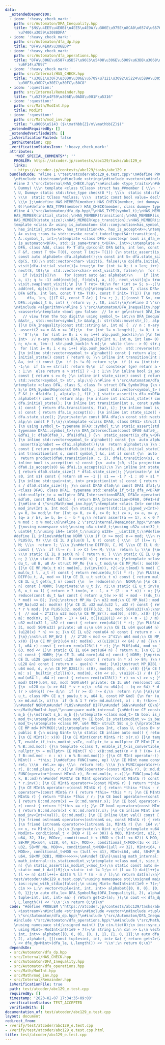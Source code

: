 ```yaml
---
data:
  _extendedDependsOn:
  - icon: ':heavy_check_mark:'
    path: src/Automaton/DFA_Inequality.hpp
    title: "$N$\u4EE5\u4E0B(\u4EE5\u4E0A)\u306E\u975E\u8CA0\u6574\u6570\u3092\u53D7\
      \u7406\u3059\u308BDFA"
  - icon: ':heavy_check_mark:'
    path: src/Automaton/dfa_dp.hpp
    title: "DFA\u4E0A\u306EDP"
  - icon: ':heavy_check_mark:'
    path: src/Automaton/dfa_operations.hpp
    title: "DFA\u306E\u6587\u5B57\u96C6\u5408\u306E\u5909\u63DB\u3068\u7A4D\u96C6\u5408\
      \u6F14\u7B97"
  - icon: ':heavy_check_mark:'
    path: src/Internal/HAS_CHECK.hpp
    title: "\u30E1\u30F3\u30D0\u306E\u6709\u7121\u3092\u5224\u5B9A\u3059\u308B\u30C6\
      \u30F3\u30D7\u30EC\u30FC\u30C8"
  - icon: ':question:'
    path: src/Internal/Remainder.hpp
    title: "\u5270\u4F59\u306E\u9AD8\u901F\u5316"
  - icon: ':question:'
    path: src/Math/ModInt.hpp
    title: ModInt
  - icon: ':question:'
    path: src/Math/mod_inv.hpp
    title: "\u9006\u5143 ($\\mathbb{Z}/m\\mathbb{Z}$)"
  _extendedRequiredBy: []
  _extendedVerifiedWith: []
  _isVerificationFailed: false
  _pathExtension: cpp
  _verificationStatusIcon: ':heavy_check_mark:'
  attributes:
    '*NOT_SPECIAL_COMMENTS*': ''
    PROBLEM: https://atcoder.jp/contests/abc129/tasks/abc129_e
    links:
    - https://atcoder.jp/contests/abc129/tasks/abc129_e
  bundledCode: "#line 1 \"test/atcoder/abc129_e.test.cpp\"\n#define PROBLEM \"https://atcoder.jp/contests/abc129/tasks/abc129_e\"\
    \n#include <iostream>\n#include <string>\n#include <vector>\n#include <tuple>\n\
    #line 2 \"src/Internal/HAS_CHECK.hpp\"\n#include <type_traits>\n#define HAS_CHECK(member,\
    \ Dummy) \\\n template <class tClass> struct has_##member { \\\n  template <class\
    \ U, Dummy> static std::true_type check(U *); \\\n  static std::false_type check(...);\
    \ \\\n  static tClass *mClass; \\\n  static const bool value= decltype(check(mClass))::value;\
    \ \\\n };\n#define HAS_MEMBER(member) HAS_CHECK(member, int dummy= (&U::member,\
    \ 0))\n#define HAS_TYPE(member) HAS_CHECK(member, class dummy= typename U::member)\n\
    #line 4 \"src/Automaton/dfa_dp.hpp\"\nHAS_TYPE(symbol_t);\nHAS_MEMBER(alphabet);\n\
    HAS_MEMBER(initial_state);\nHAS_MEMBER(transition);\nHAS_MEMBER(is_accept);\n\
    HAS_MEMBER(state_size);\nHAS_MEMBER(eps_transition);\nHAS_MEMBER(is_reject);\n\
    template <class A> using is_automaton= std::conjunction<has_symbol_t<A>, has_alphabet<A>,\
    \ has_initial_state<A>, has_transition<A>, has_is_accept<A>>;\ntemplate <class\
    \ A> using trans_t= std::invoke_result_t<decltype(&A::transition), A, int, typename\
    \ A::symbol_t, int>;\ntemplate <class DFA> constexpr bool is_dfa_v= std::conjunction_v<has_state_size<DFA>,\
    \ is_automaton<DFA>, std::is_same<trans_t<DFA>, int>>;\ntemplate <class T, class\
    \ DFA, class Add, class F> T dfa_dp(const DFA &dfa, int len, const Add &add, const\
    \ F &f, const T t0= T(0), const T init= T(1)) {\n static_assert(is_dfa_v<DFA>);\n\
    \ const auto alphabet= dfa.alphabet();\n const int S= dfa.state_size();\n std::vector<T>\
    \ dp(S, t0);\n std::vector<char> visit(S, false);\n dp[dfa.initial_state()]= init,\
    \ visit[dfa.initial_state()]= true;\n for (int i= 0; i < len; i++) {\n  std::vector<T>\
    \ next(S, t0);\n  std::vector<char> next_visit(S, false);\n  for (int s= S; s--;)\n\
    \   if (visit[s])\n    for (const auto &a: alphabet)\n     if (int q= dfa.transition(s,\
    \ a, i); q != -1) add(next[q], f(dp[s], a, i)), next_visit[q]= true;\n  dp.swap(next),\
    \ visit.swap(next_visit);\n }\n T ret= t0;\n for (int s= S; s--;)\n  if (dfa.is_accept(s))\
    \ add(ret, dp[s]);\n return ret;\n}\ntemplate <class T, class DFA> T dfa_dp(const\
    \ DFA &dfa, int len, const T t0= T(0), const T init= T(1)) {\n return dfa_dp<T>(\n\
    \     dfa, len, [](T &l, const T &r) { l+= r; }, [](const T &v, const typename\
    \ DFA::symbol_t &, int) { return v; }, t0, init);\n}\n#line 3 \"src/Automaton/DFA_Inequality.hpp\"\
    \n#include <algorithm>\n#line 5 \"src/Automaton/DFA_Inequality.hpp\"\n#include\
    \ <cassert>\ntemplate <bool ge= false>  // le or ge\nstruct DFA_Inequality { \
    \   // view from the top digit\n using symbol_t= int;\n DFA_Inequality(std::vector<symbol_t>\
    \ &&str_, std::vector<symbol_t> &&alp_): str(std::move(str_)), alp(std::move(alp_))\
    \ {}\n DFA_Inequality(const std::string &n, int m) {  // n : m-ary notation\n\
    \  assert(2 <= m && m <= 10);\n  for (int l= n.length(), i= 0; i < l;) str.push_back(n[i++]\
    \ - '0');\n  for (int i= 0; i < m; i++) alp.push_back(i);\n }\n template <class\
    \ Int>  // m-ary number\n DFA_Inequality(Int n, int m, int len= 0) {\n  for (;\
    \ n; n/= m, len--) str.push_back(n % m);\n  while (len-- > 0) str.push_back(0);\n\
    \  for (int i= 0; i < m; i++) alp.push_back(i);\n  std::reverse(str.begin(), str.end());\n\
    \ }\n inline std::vector<symbol_t> alphabet() const { return alp; }\n inline int\
    \ initial_state() const { return 0; }\n inline int transition(int s, const symbol_t\
    \ &a, int i) const {\n  if (s != 0) return s;\n  if (i >= (int)str.size()) return\
    \ -1;\n  if (a == str[i]) return 0;\n  if constexpr (ge) return a < str[i] ? -1\
    \ : 1;\n  else return a > str[i] ? -1 : 1;\n }\n inline bool is_accept(int s)\
    \ const { return s >= 0; }\n inline int state_size() const { return 2; }\nprivate:\n\
    \ std::vector<symbol_t> str, alp;\n};\n#line 4 \"src/Automaton/dfa_operations.hpp\"\
    \ntemplate <class DFA, class S, class F> struct DFA_SymbolMap {\n using symbol_t=\
    \ S;\n DFA_SymbolMap(const DFA &dfa_, const std::vector<symbol_t> &alp_, const\
    \ F &f_): dfa(dfa_), alp(alp_), f(f_) { static_assert(is_dfa_v<DFA>); }\n std::vector<symbol_t>\
    \ alphabet() const { return alp; }\n inline int initial_state() const { return\
    \ dfa.initial_state(); }\n inline int transition(int s, const symbol_t &a, int\
    \ i) const { return dfa.transition(s, f(a), i); }\n inline bool is_accept(int\
    \ s) const { return dfa.is_accept(s); }\n inline int state_size() const { return\
    \ dfa.state_size(); }\nprivate:\n const DFA dfa;\n const std::vector<symbol_t>\
    \ alp;\n const F f;\n};\ntemplate <class DFA0, class DFA1> struct DFA_Intersection\
    \ {\n using symbol_t= typename DFA0::symbol_t;\n static_assert(std::is_same_v<symbol_t,\
    \ typename DFA1::symbol_t>);\n DFA_Intersection(const DFA0 &dfa0_, const DFA1\
    \ &dfa1_): dfa0(dfa0_), dfa1(dfa1_) {\n  static_assert(is_dfa_v<DFA0>);\n  static_assert(is_dfa_v<DFA1>);\n\
    \ }\n inline std::vector<symbol_t> alphabet() const {\n  auto alphabet= dfa0.alphabet();\n\
    \  assert(alphabet == dfa1.alphabet());\n  return alphabet;\n }\n inline int initial_state()\
    \ const { return product(dfa0.initial_state(), dfa1.initial_state()); }\n inline\
    \ int transition(int s, const symbol_t &c, int i) const {\n  auto [s0, s1]= projection(s);\n\
    \  return product(dfa0.transition(s0, c, i), dfa1.transition(s1, c, i));\n }\n\
    \ inline bool is_accept(int s) const {\n  auto [s0, s1]= projection(s);\n  return\
    \ dfa0.is_accept(s0) && dfa1.is_accept(s1);\n }\n inline int state_size() const\
    \ { return dfa0.state_size() * dfa1.state_size(); }\nprivate:\n inline int product(int\
    \ s0, int s1) const { return s0 == -1 || s1 == -1 ? -1 : s0 + s1 * dfa0.state_size();\
    \ }\n inline std::pair<int, int> projection(int s) const { return {s % dfa0.state_size(),\
    \ s / dfa0.state_size()}; }\n const DFA0 dfa0;\n const DFA1 dfa1;\n};\ntemplate\
    \ <class DFA0, class DFA1, typename std::enable_if_t<is_dfa_v<DFA0> && is_dfa_v<DFA1>,\
    \ std::nullptr_t> = nullptr> DFA_Intersection<DFA0, DFA1> operator&(const DFA0\
    \ &dfa0, const DFA1 &dfa1) { return DFA_Intersection<DFA0, DFA1>(dfa0, dfa1);\
    \ }\n#line 4 \"src/Math/mod_inv.hpp\"\ntemplate <class Int> constexpr inline Int\
    \ mod_inv(Int a, Int mod) {\n static_assert(std::is_signed_v<Int>);\n Int x= 1,\
    \ y= 0, b= mod;\n for (Int q= 0, z= 0, c= 0; b;) z= x, c= a, x= y, y= z - y *\
    \ (q= a / b), a= b, b= c - b * q;\n return assert(a == 1), x < 0 ? mod - (-x)\
    \ % mod : x % mod;\n}\n#line 2 \"src/Internal/Remainder.hpp\"\nnamespace math_internal\
    \ {\nusing namespace std;\nusing u8= uint8_t;\nusing u32= uint32_t;\nusing u64=\
    \ uint64_t;\nusing i64= int64_t;\nusing u128= __uint128_t;\n#define CE constexpr\n\
    #define IL inline\n#define NORM \\\n if (n >= mod) n-= mod; \\\n return n\n#define\
    \ PLUS(U, M) \\\n CE IL U plus(U l, U r) const { \\\n  if (l+= r; l >= M) l-=\
    \ M; \\\n  return l; \\\n }\n#define DIFF(U, C, M) \\\n CE IL U diff(U l, U r)\
    \ const { \\\n  if (l-= r; l >> C) l+= M; \\\n  return l; \\\n }\n#define SGN(U)\
    \ \\\n static CE IL U set(U n) { return n; } \\\n static CE IL U get(U n) { return\
    \ n; } \\\n static CE IL U norm(U n) { return n; }\ntemplate <class u_t, class\
    \ du_t, u8 B, u8 A> struct MP_Mo {\n u_t mod;\n CE MP_Mo(): mod(0), iv(0), r2(0)\
    \ {}\n CE MP_Mo(u_t m): mod(m), iv(inv(m)), r2(-du_t(mod) % mod) {}\n CE IL u_t\
    \ mul(u_t l, u_t r) const { return reduce(du_t(l) * r); }\n PLUS(u_t, mod << 1)\n\
    \ DIFF(u_t, A, mod << 1)\n CE IL u_t set(u_t n) const { return mul(n, r2); }\n\
    \ CE IL u_t get(u_t n) const {\n  n= reduce(n);\n  NORM;\n }\n CE IL u_t norm(u_t\
    \ n) const { NORM; }\nprivate:\n u_t iv, r2;\n static CE u_t inv(u_t n, int e=\
    \ 6, u_t x= 1) { return e ? inv(n, e - 1, x * (2 - x * n)) : x; }\n CE IL u_t\
    \ reduce(const du_t &w) const { return u_t(w >> B) + mod - ((du_t(u_t(w) * iv)\
    \ * mod) >> B); }\n};\nstruct MP_Na {\n u32 mod;\n CE MP_Na(): mod(0){};\n CE\
    \ MP_Na(u32 m): mod(m) {}\n CE IL u32 mul(u32 l, u32 r) const { return u64(l)\
    \ * r % mod; }\n PLUS(u32, mod) DIFF(u32, 31, mod) SGN(u32)\n};\nstruct MP_Br\
    \ {  // mod < 2^31\n u32 mod;\n CE MP_Br(): mod(0), s(0), x(0) {}\n CE MP_Br(u32\
    \ m): mod(m), s(__lg(m - 1) + 64), x(((u128(1) << s) + m - 1) / m) {}\n CE IL\
    \ u32 mul(u32 l, u32 r) const { return rem(u64(l) * r); }\n PLUS(u32, mod) DIFF(u32,\
    \ 31, mod) SGN(u32) private: u8 s;\n u64 x;\n CE IL u64 quo(u64 n) const { return\
    \ (u128(x) * n) >> s; }\n CE IL u32 rem(u64 n) const { return n - quo(n) * mod;\
    \ }\n};\nstruct MP_Br2 {  // 2^20 < mod <= 2^41\n u64 mod;\n CE MP_Br2(): mod(0),\
    \ x(0) {}\n CE MP_Br2(u64 m): mod(m), x((u128(1) << 84) / m) {}\n CE IL u64 mul(u64\
    \ l, u64 r) const { return rem(u128(l) * r); }\n PLUS(u64, mod << 1)\n DIFF(u64,\
    \ 63, mod << 1)\n static CE IL u64 set(u64 n) { return n; }\n CE IL u64 get(u64\
    \ n) const { NORM; }\n CE IL u64 norm(u64 n) const { NORM; }\nprivate:\n u64 x;\n\
    \ CE IL u128 quo(const u128 &n) const { return (n * x) >> 84; }\n CE IL u64 rem(const\
    \ u128 &n) const { return n - quo(n) * mod; }\n};\nstruct MP_D2B1 {\n u8 s;\n\
    \ u64 mod, d, v;\n CE MP_D2B1(): s(0), mod(0), d(0), v(0) {}\n CE MP_D2B1(u64\
    \ m): s(__builtin_clzll(m)), mod(m), d(m << s), v(u128(-1) / d) {}\n CE IL u64\
    \ mul(u64 l, u64 r) const { return rem((u128(l) * r) << s) >> s; }\n PLUS(u64,\
    \ mod) DIFF(u64, 63, mod) SGN(u64) private: CE IL u64 rem(const u128 &u) const\
    \ {\n  u128 q= (u >> 64) * v + u;\n  u64 r= u64(u) - (q >> 64) * d - d;\n  if\
    \ (r > u64(q)) r+= d;\n  if (r >= d) r-= d;\n  return r;\n }\n};\ntemplate <class\
    \ u_t, class MP> CE u_t pow(u_t x, u64 k, const MP &md) {\n for (u_t ret= md.set(1);;\
    \ x= md.mul(x, x))\n  if (k & 1 ? ret= md.mul(ret, x) : 0; !(k>>= 1)) return ret;\n\
    }\n#undef NORM\n#undef PLUS\n#undef DIFF\n#undef SGN\n#undef CE\n}\n#line 4 \"\
    src/Math/ModInt.hpp\"\nnamespace math_internal {\n#define CE constexpr\nstruct\
    \ m_b {};\nstruct s_b: m_b {};\ntemplate <class mod_t> CE bool is_modint_v= is_base_of_v<m_b,\
    \ mod_t>;\ntemplate <class mod_t> CE bool is_staticmodint_v= is_base_of_v<s_b,\
    \ mod_t>;\ntemplate <class MP, u64 MOD> struct SB: s_b {\nprotected:\n static\
    \ CE MP md= MP(MOD);\n};\ntemplate <class Int, class U, class B> struct MInt:\
    \ public B {\n using Uint= U;\n static CE inline auto mod() { return B::md.mod;\
    \ }\n CE MInt(): x(0) {}\n CE MInt(const MInt& r): x(r.x) {}\n template <class\
    \ T, enable_if_t<is_modint_v<T>, nullptr_t> = nullptr> CE MInt(T v): x(B::md.set(v.val()\
    \ % B::md.mod)) {}\n template <class T, enable_if_t<is_convertible_v<T, __int128_t>,\
    \ nullptr_t> = nullptr> CE MInt(T n): x(B::md.set((n < 0 ? ((n= (-n) % B::md.mod)\
    \ ? B::md.mod - n : n) : n % B::md.mod))) {}\n CE MInt operator-() const { return\
    \ MInt() - *this; }\n#define FUNC(name, op) \\\n CE MInt name const { \\\n  MInt\
    \ ret; \\\n  ret.x= op; \\\n  return ret; \\\n }\n FUNC(operator+(const MInt&\
    \ r), B::md.plus(x, r.x))\n FUNC(operator-(const MInt& r), B::md.diff(x, r.x))\n\
    \ FUNC(operator*(const MInt& r), B::md.mul(x, r.x))\n FUNC(pow(u64 k), math_internal::pow(x,\
    \ k, B::md))\n#undef FUNC\n CE MInt operator/(const MInt& r) const { return *this\
    \ * r.inv(); }\n CE MInt& operator+=(const MInt& r) { return *this= *this + r;\
    \ }\n CE MInt& operator-=(const MInt& r) { return *this= *this - r; }\n CE MInt&\
    \ operator*=(const MInt& r) { return *this= *this * r; }\n CE MInt& operator/=(const\
    \ MInt& r) { return *this= *this / r; }\n CE bool operator==(const MInt& r) const\
    \ { return B::md.norm(x) == B::md.norm(r.x); }\n CE bool operator!=(const MInt&\
    \ r) const { return !(*this == r); }\n CE bool operator<(const MInt& r) const\
    \ { return B::md.norm(x) < B::md.norm(r.x); }\n CE inline MInt inv() const { return\
    \ mod_inv<Int>(val(), B::md.mod); }\n CE inline Uint val() const { return B::md.get(x);\
    \ }\n friend ostream& operator<<(ostream& os, const MInt& r) { return os << r.val();\
    \ }\n friend istream& operator>>(istream& is, MInt& r) {\n  i64 v;\n  return is\
    \ >> v, r= MInt(v), is;\n }\nprivate:\n Uint x;\n};\ntemplate <u64 MOD> using\
    \ ModInt= conditional_t < (MOD < (1 << 30)) & MOD, MInt<int, u32, SB<MP_Mo<u32,\
    \ u64, 32, 31>, MOD>>, conditional_t < (MOD < (1ull << 62)) & MOD, MInt<i64, u64,\
    \ SB<MP_Mo<u64, u128, 64, 63>, MOD>>, conditional_t<MOD<(1u << 31), MInt<int,\
    \ u32, SB<MP_Na, MOD>>, conditional_t<MOD<(1ull << 32), MInt<i64, u32, SB<MP_Na,\
    \ MOD>>, conditional_t<MOD <= (1ull << 41), MInt<i64, u64, SB<MP_Br2, MOD>>, MInt<i64,\
    \ u64, SB<MP_D2B1, MOD>>>>>>>;\n#undef CE\n}\nusing math_internal::ModInt, math_internal::is_modint_v,\
    \ math_internal::is_staticmodint_v;\ntemplate <class mod_t, size_t LM> mod_t get_inv(int\
    \ n) {\n static_assert(is_modint_v<mod_t>);\n static const auto m= mod_t::mod();\n\
    \ static mod_t dat[LM];\n static int l= 1;\n if (l == 1) dat[l++]= 1;\n while\
    \ (l <= n) dat[l++]= dat[m % l] * (m - m / l);\n return dat[n];\n}\n#line 10 \"\
    test/atcoder/abc129_e.test.cpp\"\nusing namespace std;\nsigned main() {\n cin.tie(0);\n\
    \ ios::sync_with_stdio(false);\n using Mint= ModInt<int(1e9 + 7)>;\n string L;\n\
    \ cin >> L;\n vector<tuple<int, int, int>> alphabet{{0, 0, 0}, {0, 1, 1}, {1,\
    \ 0, 1}};\n auto dfa_le= DFA_SymbolMap(DFA_Inequality(L, 2), alphabet, [](const\
    \ tuple<int, int, int> &a) { return get<2>(a); });\n cout << dfa_dp<Mint>(dfa_le,\
    \ L.length()) << '\\n';\n return 0;\n}\n"
  code: "#define PROBLEM \"https://atcoder.jp/contests/abc129/tasks/abc129_e\"\n#include\
    \ <iostream>\n#include <string>\n#include <vector>\n#include <tuple>\n#include\
    \ \"src/Automaton/dfa_dp.hpp\"\n#include \"src/Automaton/DFA_Inequality.hpp\"\n\
    #include \"src/Automaton/dfa_operations.hpp\"\n#include \"src/Math/ModInt.hpp\"\
    \nusing namespace std;\nsigned main() {\n cin.tie(0);\n ios::sync_with_stdio(false);\n\
    \ using Mint= ModInt<int(1e9 + 7)>;\n string L;\n cin >> L;\n vector<tuple<int,\
    \ int, int>> alphabet{{0, 0, 0}, {0, 1, 1}, {1, 0, 1}};\n auto dfa_le= DFA_SymbolMap(DFA_Inequality(L,\
    \ 2), alphabet, [](const tuple<int, int, int> &a) { return get<2>(a); });\n cout\
    \ << dfa_dp<Mint>(dfa_le, L.length()) << '\\n';\n return 0;\n}"
  dependsOn:
  - src/Automaton/dfa_dp.hpp
  - src/Internal/HAS_CHECK.hpp
  - src/Automaton/DFA_Inequality.hpp
  - src/Automaton/dfa_operations.hpp
  - src/Math/ModInt.hpp
  - src/Math/mod_inv.hpp
  - src/Internal/Remainder.hpp
  isVerificationFile: true
  path: test/atcoder/abc129_e.test.cpp
  requiredBy: []
  timestamp: '2023-02-07 17:34:35+09:00'
  verificationStatus: TEST_ACCEPTED
  verifiedWith: []
documentation_of: test/atcoder/abc129_e.test.cpp
layout: document
redirect_from:
- /verify/test/atcoder/abc129_e.test.cpp
- /verify/test/atcoder/abc129_e.test.cpp.html
title: test/atcoder/abc129_e.test.cpp
---
```

